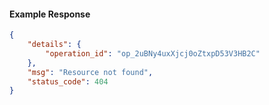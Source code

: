 <!-- Code generated for API Clients. DO NOT EDIT. -->

#### Example Response

```json
{
	"details": {
		"operation_id": "op_2uBNy4uxXjcj0oZtxpD53V3HB2C"
	},
	"msg": "Resource not found",
	"status_code": 404
}
```

